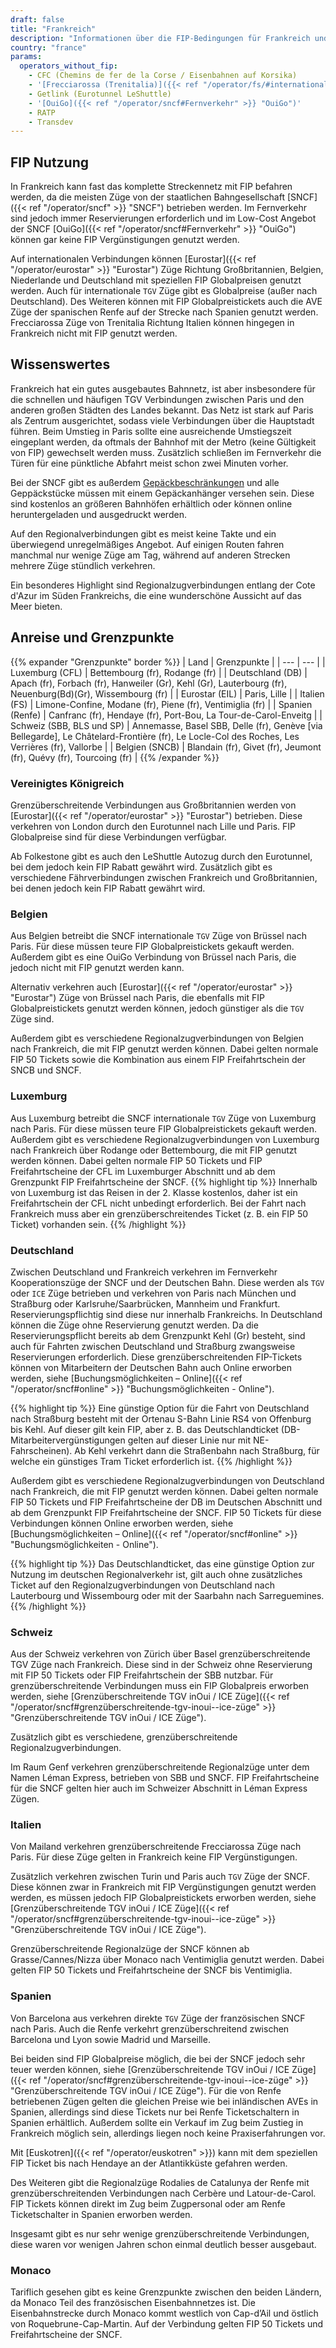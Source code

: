 ```yaml
---
draft: false
title: "Frankreich"
description: "Informationen über die FIP-Bedingungen für Frankreich und für welche Betreiber Vergünstigungen genutzt werden können."
country: "france"
params:
  operators_without_fip:
    - CFC (Chemins de fer de la Corse / Eisenbahnen auf Korsika)
    - '[Frecciarossa (Trenitalia)]({{< ref "/operator/fs/#internationale-frecciarossa-züge-nach-paris" >}} "Frecciarossa (Trenitalia)")'
    - Getlink (Eurotunnel LeShuttle)
    - '[OuiGo]({{< ref "/operator/sncf#Fernverkehr" >}} "OuiGo")'
    - RATP
    - Transdev
---
```


## FIP Nutzung

In Frankreich kann fast das komplette Streckennetz mit FIP befahren werden, da die meisten Züge von der staatlichen Bahngesellschaft [SNCF]({{< ref "/operator/sncf" >}} "SNCF") betrieben werden. Im Fernverkehr sind jedoch immer Reservierungen erforderlich und im Low-Cost Angebot der SNCF [OuiGo]({{< ref "/operator/sncf#Fernverkehr" >}} "OuiGo") können gar keine FIP Vergünstigungen genutzt werden.

Auf internationalen Verbindungen können [Eurostar]({{< ref "/operator/eurostar" >}} "Eurostar") Züge Richtung Großbritannien, Belgien, Niederlande und Deutschland mit speziellen FIP Globalpreisen genutzt werden. Auch für internationale `TGV` Züge gibt es Globalpreise (außer nach Deutschland). Des Weiteren können mit FIP Globalpreistickets auch die AVE Züge der spanischen Renfe auf der Strecke nach Spanien genutzt werden. Frecciarossa Züge von Trenitalia Richtung Italien können hingegen in Frankreich nicht mit FIP genutzt werden.

## Wissenswertes

Frankreich hat ein gutes ausgebautes Bahnnetz, ist aber insbesondere für die schnellen und häufigen TGV Verbindungen zwischen Paris und den anderen großen Städten des Landes bekannt. Das Netz ist stark auf Paris als Zentrum ausgerichtet, sodass viele Verbindungen über die Hauptstadt führen. Beim Umstieg in Paris sollte eine ausreichende Umstiegszeit eingeplant werden, da oftmals der Bahnhof mit der Metro (keine Gültigkeit von FIP) gewechselt werden muss. Zusätzlich schließen im Fernverkehr die Türen für eine pünktliche Abfahrt meist schon zwei Minuten vorher.

Bei der SNCF gibt es außerdem [Gepäckbeschränkungen](https://www.sncf-voyageurs.com/en/travel-with-us/in-france/tgv-inoui/your-luggage-and-lockers/) und alle Geppäckstücke müssen mit einem Gepäckanhänger versehen sein. Diese sind kostenlos an größeren Bahnhöfen erhältlich oder können online heruntergeladen und ausgedruckt werden.

Auf den Regionalverbindungen gibt es meist keine Takte und ein überwiegend unregelmäßiges Angebot. Auf einigen Routen fahren manchmal nur wenige Züge am Tag, während auf anderen Strecken mehrere Züge stündlich verkehren.

Ein besonderes Highlight sind Regionalzugverbindungen entlang der Cote d'Azur im Süden Frankreichs, die eine wunderschöne Aussicht auf das Meer bieten.

## Anreise und Grenzpunkte

{{% expander "Grenzpunkte" border %}}
| Land | Grenzpunkte |
| --- | --- |
| Luxemburg (CFL) | Bettembourg (fr), Rodange (fr) |
| Deutschland (DB) | Apach (fr), Forbach (fr), Hanweiler (Gr), Kehl (Gr), Lauterbourg (fr), Neuenburg(Bd)(Gr), Wissembourg (fr) |
| Eurostar (EIL) | Paris, Lille |
| Italien (FS) | Limone-Confine, Modane (fr), Piene (fr), Ventimiglia (fr) |
| Spanien (Renfe) | Canfranc (fr), Hendaye (fr), Port-Bou, La Tour-de-Carol-Enveitg |
| Schweiz (SBB, BLS und SP) | Annemasse, Basel SBB, Delle (fr), Genève [via Bellegarde], Le Châtelard-Frontière (fr), Le Locle-Col des Roches, Les Verrières (fr), Vallorbe |
| Belgien (SNCB) | Blandain (fr), Givet (fr), Jeumont (fr), Quévy (fr), Tourcoing (fr) |
{{% /expander %}}

### Vereinigtes Königreich

Grenzüberschreitende Verbindungen aus Großbritannien werden von [Eurostar]({{< ref "/operator/eurostar" >}} "Eurostar") betrieben. Diese verkehren von London durch den Eurotunnel nach Lille und Paris. FIP Globalpreise sind für diese Verbindungen verfügbar.

Ab Folkestone gibt es auch den LeShuttle Autozug durch den Eurotunnel, bei dem jedoch kein FIP Rabatt gewährt wird. Zusätzlich gibt es verschiedene Fährverbindungen zwischen Frankreich und Großbritannien, bei denen jedoch kein FIP Rabatt gewährt wird.

### Belgien

Aus Belgien betreibt die SNCF internationale `TGV` Züge von Brüssel nach Paris. Für diese müssen teure FIP Globalpreistickets gekauft werden. Außerdem gibt es eine OuiGo Verbindung von Brüssel nach Paris, die jedoch nicht mit FIP genutzt werden kann.

Alternativ verkehren auch [Eurostar]({{< ref "/operator/eurostar" >}} "Eurostar") Züge von Brüssel nach Paris, die ebenfalls mit FIP Globalpreistickets genutzt werden können, jedoch günstiger als die `TGV` Züge sind.

Außerdem gibt es verschiedene Regionalzugverbindungen von Belgien nach Frankreich, die mit FIP genutzt werden können. Dabei gelten normale FIP 50 Tickets sowie die Kombination aus einem FIP Freifahrtschein der SNCB und SNCF.

### Luxemburg

Aus Luxemburg betreibt die SNCF internationale `TGV` Züge von Luxemburg nach Paris. Für diese müssen teure FIP Globalpreistickets gekauft werden. Außerdem gibt es verschiedene Regionalzugverbindungen von Luxemburg nach Frankreich über Rodange oder Bettembourg, die mit FIP genutzt werden können. Dabei gelten normale FIP 50 Tickets und FIP Freifahrtscheine der CFL im Luxemburger Abschnitt und ab dem Grenzpunkt FIP Freifahrtscheine der SNCF.
{{% highlight tip %}}
Innerhalb von Luxemburg ist das Reisen in der 2. Klasse kostenlos, daher ist ein Freifahrtschein der CFL nicht unbedingt erforderlich. Bei der Fahrt nach Frankreich muss aber ein grenzüberschreitendes Ticket (z. B. ein FIP 50 Ticket) vorhanden sein.
{{% /highlight %}}

### Deutschland

Zwischen Deutschland und Frankreich verkehren im Fernverkehr Kooperationszüge der SNCF und der Deutschen Bahn. Diese werden als `TGV` oder `ICE` Züge betrieben und verkehren von Paris nach München und Straßburg oder Karlsruhe/Saarbrücken, Mannheim und Frankfurt. Reservierungspflichtig sind diese nur innerhalb Frankreichs. In Deutschland können die Züge ohne Reservierung genutzt werden. Da die Reservierungspflicht bereits ab dem Grenzpunkt Kehl (Gr) besteht, sind auch für Fahrten zwischen Deutschland und Straßburg zwangsweise Reservierungen erforderlich. Diese grenzüberschreitenden FIP-Tickets können von Mitarbeitern der Deutschen Bahn auch Online erworben werden, siehe [Buchungsmöglichkeiten – Online]({{< ref "/operator/sncf#online" >}} "Buchungsmöglichkeiten - Online").

{{% highlight tip %}}
Eine günstige Option für die Fahrt von Deutschland nach Straßburg besteht mit der Ortenau S-Bahn Linie RS4 von Offenburg bis Kehl. Auf dieser gilt kein FIP, aber z. B. das Deutschlandticket (DB-Mitarbeitervergünstigungen gelten auf dieser Linie nur mit NE-Fahrscheinen). Ab Kehl verkehrt dann die Straßenbahn nach Straßburg, für welche ein günstiges Tram Ticket erforderlich ist.
{{% /highlight %}}

Außerdem gibt es verschiedene Regionalzugverbindungen von Deutschland nach Frankreich, die mit FIP genutzt werden können. Dabei gelten normale FIP 50 Tickets und FIP Freifahrtscheine der DB im Deutschen Abschnitt und ab dem Grenzpunkt FIP Freifahrtscheine der SNCF. FIP 50 Tickets für diese Verbindungen können Online erworben werden, siehe [Buchungsmöglichkeiten – Online]({{< ref "/operator/sncf#online" >}} "Buchungsmöglichkeiten - Online").

{{% highlight tip %}}
Das Deutschlandticket, das eine günstige Option zur Nutzung im deutschen Regionalverkehr ist, gilt auch ohne zusätzliches Ticket auf den Regionalzugverbindungen von Deutschland nach Lauterbourg und Wissembourg oder mit der Saarbahn nach Sarreguemines.
{{% /highlight %}}

### Schweiz

Aus der Schweiz verkehren von Zürich über Basel grenzüberschreitende TGV Züge nach Frankreich. Diese sind in der Schweiz ohne Reservierung mit FIP 50 Tickets oder FIP Freifahrtschein der SBB nutzbar. Für grenzüberschreitende Verbindungen muss ein FIP Globalpreis erworben werden, siehe [Grenzüberschreitende TGV inOui / ICE Züge]({{< ref "/operator/sncf#grenzüberschreitende-tgv-inoui--ice-züge" >}} "Grenzüberschreitende TGV inOui / ICE Züge").

Zusätzlich gibt es verschiedene, grenzüberschreitende Regionalzugverbindungen.

Im Raum Genf verkehren grenzüberschreitende Regionalzüge unter dem Namen Léman Express, betrieben von SBB und SNCF. FIP Freifahrtscheine für die SNCF gelten hier auch im Schweizer Abschnitt in Léman Express Zügen.

### Italien

Von Mailand verkehren grenzüberschreitende Frecciarossa Züge nach Paris. Für diese Züge gelten in Frankreich keine FIP Vergünstigungen.

Zusätzlich verkehren zwischen Turin und Paris auch `TGV` Züge der SNCF. Diese können zwar in Frankreich mit FIP Vergünstigungen genutzt werden werden, es müssen jedoch FIP Globalpreistickets erworben werden, siehe [Grenzüberschreitende TGV inOui / ICE Züge]({{< ref "/operator/sncf#grenzüberschreitende-tgv-inoui--ice-züge" >}} "Grenzüberschreitende TGV inOui / ICE Züge").

Grenzüberschreitende Regionalzüge der SNCF können ab Grasse/Cannes/Nizza über Monaco nach Ventimiglia genutzt werden. Dabei gelten FIP 50 Tickets und Freifahrtscheine der SNCF bis Ventimiglia.

### Spanien

Von Barcelona aus verkehren direkte `TGV` Züge der französischen SNCF nach Paris. Auch die Renfe verkehrt grenzüberschreitend zwischen Barcelona und Lyon sowie Madrid und Marseille.

Bei beiden sind FIP Globalpreise möglich, die bei der SNCF jedoch sehr teuer werden können, siehe [Grenzüberschreitende TGV inOui / ICE Züge]({{< ref "/operator/sncf#grenzüberschreitende-tgv-inoui--ice-züge" >}} "Grenzüberschreitende TGV inOui / ICE Züge"). Für die von Renfe betriebenen Zügen gelten die gleichen Preise wie bei inländischen AVEs in Spanien, allerdings sind diese Tickets nur bei Renfe Ticketschaltern in Spanien erhältlich. Außerdem sollte ein Verkauf im Zug beim Zustieg in Frankreich möglich sein, allerdings liegen noch keine Praxiserfahrungen vor.

Mit [Euskotren]({{< ref "/operator/euskotren" >}}) kann mit dem speziellen FIP Ticket bis nach Hendaye an der Atlantikküste gefahren werden.

Des Weiteren gibt die Regionalzüge Rodalies de Catalunya der Renfe mit grenzüberschreitenden Verbindungen nach Cerbère und Latour-de-Carol. FIP Tickets können direkt im Zug beim Zugpersonal oder am Renfe Ticketschalter in Spanien erworben werden.

Insgesamt gibt es nur sehr wenige grenzüberschreitende Verbindungen, diese waren vor wenigen Jahren schon einmal deutlich besser ausgebaut.

### Monaco

Tariflich gesehen gibt es keine Grenzpunkte zwischen den beiden Ländern, da Monaco Teil des französischen Eisenbahnnetzes ist. Die Eisenbahnstrecke durch Monaco kommt westlich von Cap-d’Ail und östlich von Roquebrune-Cap-Martin. Auf der Verbindung gelten FIP 50 Tickets und Freifahrtscheine der SNCF.
